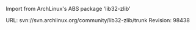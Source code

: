 Import from ArchLinux's ABS package 'lib32-zlib'

URL: svn://svn.archlinux.org/community/lib32-zlib/trunk
Revision: 98438

